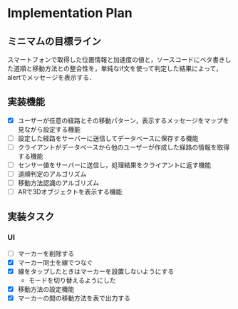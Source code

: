 # Implementation Plan

## ミニマムの目標ライン
スマートフォンで取得した位置情報と加速度の値と，ソースコードにベタ書きした道順と移動方法との整合性を，単純なif文を使って判定した結果によって，alertでメッセージを表示する．

## 実装機能
- [x] ユーザーが任意の経路とその移動パターン，表示するメッセージをマップを見ながら設定する機能
- [ ] 設定した経路をサーバーに送信してデータベースに保存する機能
- [ ] クライアントがデータベースから他のユーザーが作成した経路の情報を取得する機能
- [ ] センサー値をサーバーに送信し，処理結果をクライアントに返す機能
- [ ] 道順判定のアルゴリズム
- [ ] 移動方法認識のアルゴリズム
- [ ] ARで3Dオブジェクトを表示する機能

## 実装タスク

### UI
- [ ] マーカーを削除する
- [x] マーカー同士を線でつなぐ
- [x] 線をタップしたときはマーカーを設置しないようにする
    - モードを切り替えるようにした
- [x] 移動方法の設定機能
- [x] マーカーの間の移動方法を表で出力する
